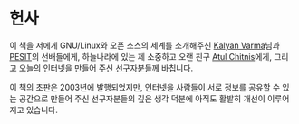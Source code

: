 # 헌사

이 책을 저에게 GNU/Linux와 오픈 소스의 세계를 소개해주신 [Kalyan Varma](http://www.kalyanvarma.net/)님과 [PESIT](http://www.pes.edu/)의 선배들에게,
하늘나라에 있는 제 소중하고 오랜 친구 [Atul Chitnis](http://www.nextbigwhat.com/atul-chitnis-obituary-297/)에게,
그리고 오늘의 인터넷을 만들어 주신 [선구자분들](http://www.ibiblio.org/pioneers/index.html)께 바칩니다. 

이 책의 초판은 2003년에 발행되었지만, 인터넷을 사람들이 서로 정보를 공유할 수 있는 공간으로 만들어 주신 선구자분들의 깊은 생각 덕분에 아직도 활발히 개선이 이루어지고 있습니다.

